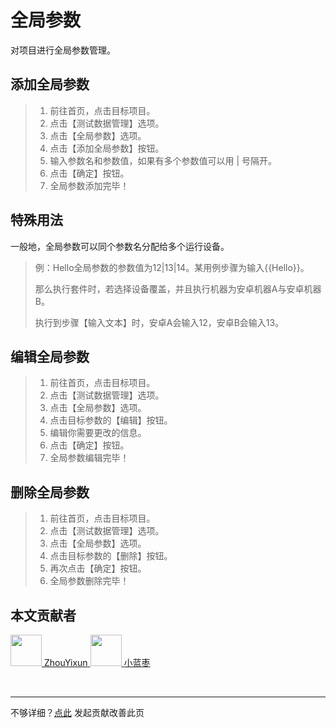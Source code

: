 # 全局参数
对项目进行全局参数管理。

## 添加全局参数

> 1. 前往首页，点击目标项目。
> 2. 点击【测试数据管理】选项。
> 3. 点击【全局参数】选项。
> 4. 点击【添加全局参数】按钮。
> 5. 输入参数名和参数值，如果有多个参数值可以用 | 号隔开。
> 6. 点击【确定】按钮。
> 7. 全局参数添加完毕！

## 特殊用法
一般地，全局参数可以同个参数名分配给多个运行设备。

> 例：Hello全局参数的参数值为12|13|14。某用例步骤为输入{{Hello}}。
> 
> 那么执行套件时，若选择设备覆盖，并且执行机器为安卓机器A与安卓机器B。
> 
> 执行到步骤【输入文本】时，安卓A会输入12，安卓B会输入13。

## 编辑全局参数

> 1. 前往首页，点击目标项目。
> 2. 点击【测试数据管理】选项。
> 3. 点击【全局参数】选项。
> 4. 点击目标参数的【编辑】按钮。
> 5. 编辑你需要更改的信息。
> 6. 点击【确定】按钮。
> 7. 全局参数编辑完毕！

## 删除全局参数

> 1. 前往首页，点击目标项目。
> 2. 点击【测试数据管理】选项。
> 3. 点击【全局参数】选项。
> 4. 点击目标参数的【删除】按钮。
> 5. 再次点击【确定】按钮。
> 6. 全局参数删除完毕！

## 本文贡献者
<div class="cont">
<a href="https://gitee.com/ZhouYixun" target="_blank">
<img src="https://portrait.gitee.com/uploads/avatars/user/2698/8096045_ZhouYixun_1645499109.png!avatar100" width="50"/>
<span>ZhouYixun</span>
</a>
<a href="https://gitee.com/xlanzao" target="_blank">
<img src="https://portrait.gitee.com/uploads/avatars/user/3670/11010724_xlanzao_1653205908.png!avatar100" width="50"/>
<span>小蓝枣</span>
</a>
</div>


&nbsp;
&nbsp;
***
不够详细？[点此](https://github.com/SonicCloudOrg/sonic-offical-website/edit/main/src/markdown/doc/doc-global.md) 发起贡献改善此页